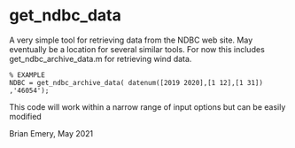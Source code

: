 # get_ndbc_data

A very simple tool for retrieving data from the NDBC web site. May eventually be a location for several similar tools. For now this includes get_ndbc_archive_data.m for retrieving wind data. 

    % EXAMPLE
    NDBC = get_ndbc_archive_data( datenum([2019 2020],[1 12],[1 31]) ,'46054');

This code will work within a narrow range of input options but can be easily modified

Brian Emery, May 2021

